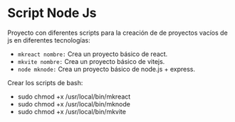# Script Node Js

Proyecto con diferentes scripts para la creación de de proyectos vacíos de js en diferentes tecnologías:

* `mkreact nombre:` Crea un proyecto básico de react.
* `mkvite nombre:` Crea un proyecto básico de vitejs.
* `node mknode:` Crea un proyecto básico de node.js + express.

Crear los scripts de bash: 

* sudo chmod +x /usr/local/bin/mkreact
* sudo chmod +x /usr/local/bin/mknode
* sudo chmod +x /usr/local/bin/mkvite
